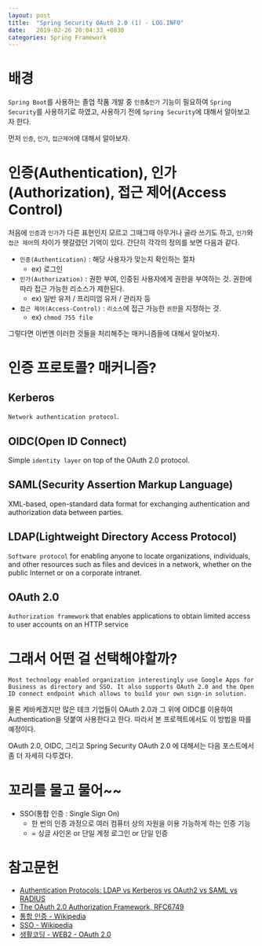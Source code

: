 ```yaml
---
layout: post
title:  "Spring Security OAuth 2.0 (1) - LOG.INFO"
date:   2019-02-26 20:04:33 +0830
categories: Spring Framework
---
```


# 배경

`Spring Boot`를 사용하는 졸업 작품 개발 중 `인증`&`인가` 기능이 필요하여 `Spring Security`를 사용하기로 하였고, 사용하기 전에 `Spring Security`에 대해서 알아보고자 한다.

먼저 `인증`, `인가`, `접근제어`에 대해서 알아보자.

# 인증(Authentication), 인가(Authorization), 접근 제어(Access Control)

처음에 `인증`과 `인가`가 다른 표현인지 모르고 그때그때 아무거나 골라 쓰기도 하고, `인가`와 `접근 제어`의 차이가 헷갈렸던 기억이 있다. 간단히 각각의 정의를 보면 다음과 같다.

- `인증(Authentication)` : 해당 사용자가 맞는지 확인하는 절차
  - ex) 로그인
- `인가(Authorization)` : 권한 부여, 인증된 사용자에게 권한을 부여하는 것. 권한에 따라 접근 가능한 리소스가 제한된다.
  - ex) 일반 유저 / 프리미엄 유저 / 관리자 등
- `접근 제어(Access-Control)` : `리소스`에 접근 가능한 `권한`을 지정하는 것.
  - ex) `chmod 755 file`

그렇다면 이번엔 이러한 것들을 처리해주는 매커니즘들에 대해서 알아보자.

# 인증 프로토콜? 매커니즘?

## Kerberos

`Network authentication protocol`.

## OIDC(Open ID Connect)

Simple `identity layer` on top of the OAuth 2.0 protocol.

## SAML(Security Assertion Markup Language)

XML-based, open-standard data format for exchanging authentication and authorization data between parties.

## LDAP(Lightweight Directory Access Protocol)

`Software protocol` for enabling anyone to locate organizations, individuals, and other resources such as files and devices in a network, whether on the public Internet or on a corporate intranet.

## OAuth 2.0

`Authorization framework` that enables applications to obtain limited access to user accounts on an HTTP service

# 그래서 어떤 걸 선택해야할까?

`Most technology enabled organization interestingly use Google Apps for Business as directory and SSO. It also supports OAuth 2.0 and the Open ID connect endpoint which allows to build your own sign-in solution.`

물론 케바케겠지만 많은 테크 기업들이 OAuth 2.0과 그 위에 OIDC를 이용하여 Authentication을 덧붙여 사용한다고 한다.
따라서 본 프로젝트에서도 이 방법을 따를 예정이다.

OAuth 2.0, OIDC, 그리고 Spring Security OAuth 2.0 에 대해서는 다음 포스트에서 좀 더 자세히 다루겠다.

# 꼬리를 물고 물어~~

- SSO(통합 인증 : Single Sign On)
  - 한 번의 인증 과정으로 여러 컴퓨터 상의 자원을 이용 가능하게 하는 인증 기능
  - = 싱글 사인온 or 단일 계정 로그인 or 단일 인증
  
# 참고문헌

- [Authentication Protocols: LDAP vs Kerberos vs OAuth2 vs SAML vs RADIUS](https://www.getkisi.com/blog/authentication-protocols-overview)
- [The OAuth 2.0 Authorization Framework, RFC6749](https://tools.ietf.org/html/rfc6749)
- [통합 인증 - Wikipedia](https://ko.wikipedia.org/wiki/%ED%86%B5%ED%95%A9_%EC%9D%B8%EC%A6%9D)
- [SSO - Wikipedia](https://ko.wikipedia.org/wiki/%ED%86%B5%ED%95%A9_%EC%9D%B8%EC%A6%9D)
- [생활코딩 - WEB2 - OAuth 2.0](https://www.youtube.com/watch?v=9eKIYjcPXp4&list=PLuHgQVnccGMA4guyznDlykFJh28_R08Q-&index=1)